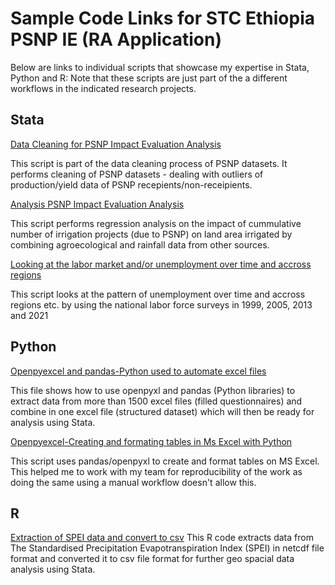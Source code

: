 # Sample Code Links for STC Ethiopia PSNP IE (RA Application)
Below are links to individual scripts that showcase my expertise in Stata, Python and R:
Note that these scripts are just part of the a different workflows in the indicated research projects.


## Stata
[Data Cleaning for PSNP Impact Evaluation Analysis](https://github.com/gabegaz/code-sample/blob/main/Sample%201%20-%20psnp%20data%20cleaning-dealing%20with%20outliers.do)

This script is part of the data cleaning process of PSNP datasets. It performs cleaning of PSNP datasets - dealing with outliers of production/yield data of PSNP recepients/non-receipients.



[Analysis PSNP Impact Evaluation Analysis](https://github.com/gabegaz/code-sample/blob/main/Sample%202%20-%20reg_model_number_proj_on_irrigated_land.do)

This script performs regression analysis on the impact of cummulative number of irrigation projects (due to PSNP) on land area irrigated by combining agroecological and rainfall data from other sources.


[Looking at the labor market and/or unemployment over time and accross regions](https://github.com/gabegaz/code-sample/blob/main/Sample%203%20-%20Unemployment%20(NLFS)%20Graphs.do)

This script looks at the pattern of unemployment over time and accross regions etc. by using the national labor force surveys in 1999, 2005, 2013 and 2021



## Python
[Openpyexcel and pandas-Python used to automate excel files](https://github.com/gabegaz/code-sample/blob/main/Sample%204%20-%20extracting_from_excel.py)

This file shows how to use openpyxl and pandas (Python libraries) to extract data from more than 1500 excel files (filled questionnaires) and combine in one excel file (structured dataset) which will then be ready for analysis using Stata.


[Openpyexcel-Creating and formating tables in Ms Excel with Python](https://github.com/gabegaz/code-sample/blob/main/Sample%205%20-%20analysis_poultry.py)

This script uses pandas/openpyxl to create and format tables on MS Excel. This helped me to work with my team for reproducibility of the work as doing the same using a manual workflow doesn't allow this.


## R
[Extraction of SPEI data and convert to csv](https://github.com/gabegaz/code-sample/blob/main/Sample%206%20-%20spei_dta_extraction.R)
This R code extracts data from The Standardised Precipitation Evapotranspiration Index (SPEI) in netcdf file format and converted it to csv file format for further geo spacial data analysis using Stata.